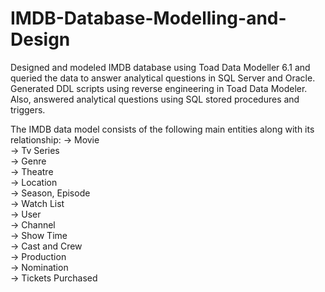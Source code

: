 # IMDB-Database-Modelling-and-Design
Designed and modeled IMDB database using Toad Data Modeller 6.1 and queried the data to answer analytical questions in SQL Server and Oracle. Generated DDL scripts using reverse engineering in Toad Data Modeler.  Also, answered analytical questions using SQL stored procedures and triggers.

The IMDB data model consists of the following main entities along with its relationship:
-> Movie <br />
-> Tv Series <br />
-> Genre <br />
-> Theatre <br />
-> Location <br />
-> Season, Episode <br />
-> Watch List <br />
-> User <br />
-> Channel <br />
-> Show Time <br />
-> Cast and Crew <br />
-> Production <br />
-> Nomination <br />
-> Tickets Purchased <br />


